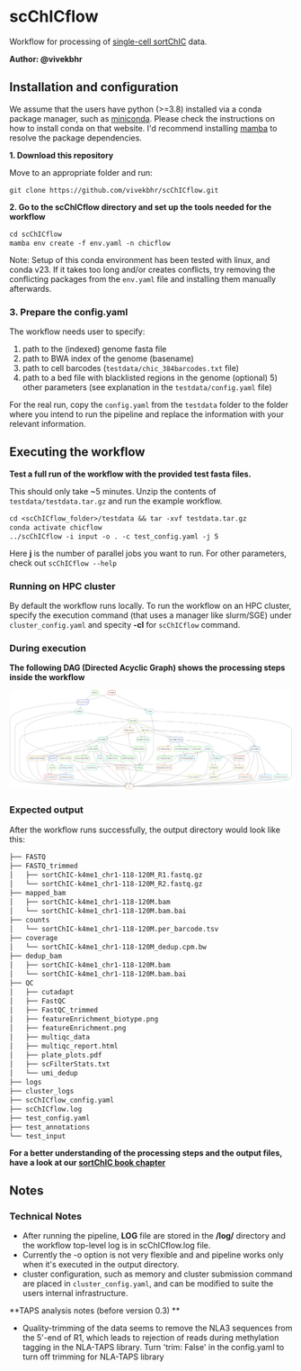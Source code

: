 # scChICflow

Workflow for processing of [single-cell sortChIC](https://www.ncbi.nlm.nih.gov/pmc/articles/PMC9925381/) data.

**Author: @vivekbhr**

## Installation and configuration

We assume that the users have python (>=3.8) installed via a conda package manager, such as [miniconda](https://docs.conda.io/en/latest/miniconda.html). Please check the instructions on how to install conda on that website. I'd recommend installing [mamba](https://anaconda.org/conda-forge/mamba) to resolve the package dependencies.


**1. Download this repository**

Move to an appropriate folder and run:

```
git clone https://github.com/vivekbhr/scChICflow.git
```

**2. Go to the scChICflow directory and set up the tools needed for the workflow**

```
cd scChICflow
mamba env create -f env.yaml -n chicflow
```

Note: Setup of this conda environment has been tested with linux, and conda v23. If it takes too long and/or creates conflicts, try removing the conflicting packages from the `env.yaml` file and installing them manually afterwards.


### 3. Prepare the config.yaml

The workflow needs user to specify:

  1) path to the (indexed) genome fasta file
  2) path to BWA index of the genome (basename)
  3) path to  cell barcodes (`testdata/chic_384barcodes.txt` file)
  4) path to a bed file with blacklisted regions in the genome (optional)
	5) other parameters (see explanation in the `testdata/config.yaml` file)

For the real run, copy the `config.yaml` from the `testdata` folder to the folder where you intend to run the pipeline and replace the information with your relevant information.


## Executing the workflow

**Test a full run of the workflow with the provided test fasta files.**

This should only take ~5 minutes. Unzip the contents of `testdata/testdata.tar.gz` and run the example workflow.

```
cd <scChICflow_folder>/testdata && tar -xvf testdata.tar.gz
conda activate chicflow
../scChICflow -i input -o . -c test_config.yaml -j 5
```

Here **j** is the number of parallel jobs you want to run. For other parameters, check out `scChICflow --help`

### Running on HPC cluster

By default the workflow runs locally. To run the workflow on an HPC cluster, specify the execution command (that uses a manager like slurm/SGE) under `cluster_config.yaml` and specity **-cl** for `scChICflow` command.


### During execution

**The following DAG (Directed Acyclic Graph) shows the processing steps inside the workflow**

![DAG](./dag.png)

### Expected output

After the workflow runs successfully, the output directory would look like this:

```
├── FASTQ
├── FASTQ_trimmed
│   ├── sortChIC-k4me1_chr1-118-120M_R1.fastq.gz
│   └── sortChIC-k4me1_chr1-118-120M_R2.fastq.gz
├── mapped_bam
│   ├── sortChIC-k4me1_chr1-118-120M.bam
│   └── sortChIC-k4me1_chr1-118-120M.bam.bai
├── counts
│   └── sortChIC-k4me1_chr1-118-120M.per_barcode.tsv
├── coverage
│   └── sortChIC-k4me1_chr1-118-120M_dedup.cpm.bw
├── dedup_bam
│   ├── sortChIC-k4me1_chr1-118-120M.bam
│   └── sortChIC-k4me1_chr1-118-120M.bam.bai
├── QC
│   ├── cutadapt
│   ├── FastQC
│   ├── FastQC_trimmed
│   ├── featureEnrichment_biotype.png
│   ├── featureEnrichment.png
│   ├── multiqc_data
│   ├── multiqc_report.html
│   ├── plate_plots.pdf
│   ├── scFilterStats.txt
│   └── umi_dedup
├── logs
├── cluster_logs
├── scChICflow_config.yaml
├── scChICflow.log
├── test_config.yaml
├── test_annotations
└── test_input

```

**For a better understanding of the processing steps and the output files, have a look at our [sortChIC book chapter]()**

## Notes

### Technical Notes
  - After running the pipeline, **LOG** file are stored in the **<output>/log/** directory and the workflow top-level log is in scChICflow.log file.
  - Currently the -o option is not very flexible and and pipeline works only when it's executed in the output directory.
  - cluster configuration, such as memory and cluster submission command are placed in `cluster_config.yaml`, and can be modified to suite the users internal infrastructure.

**TAPS analysis notes (before version 0.3) **
  - Quality-trimming of the data seems to remove the NLA3 sequences from the 5'-end of R1, which leads to
    rejection of reads during methylation tagging in the NLA-TAPS library. Turn 'trim: False' in the config.yaml to
    turn off trimming for NLA-TAPS library
